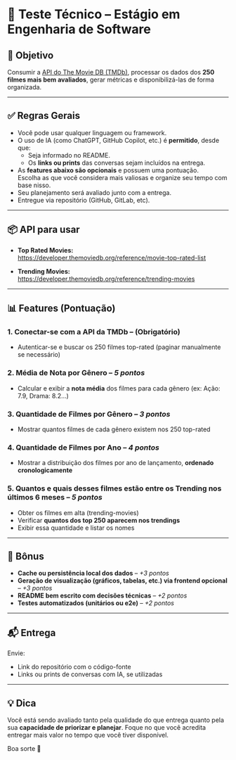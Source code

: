# 🧪 Teste Técnico – Estágio em Engenharia de Software

## 🎯 Objetivo
Consumir a [API do The Movie DB (TMDb)](https://developer.themoviedb.org/docs/getting-started), processar os dados dos **250 filmes mais bem avaliados**, gerar métricas e disponibilizá-las de forma organizada.

---

## ✅ Regras Gerais

- Você pode usar qualquer linguagem ou framework.
- O uso de IA (como ChatGPT, GitHub Copilot, etc.) é **permitido**, desde que:
  - Seja informado no README.
  - Os **links ou prints** das conversas sejam incluídos na entrega.
- As **features abaixo são opcionais** e possuem uma pontuação.  
  Escolha as que você considera mais valiosas e organize seu tempo com base nisso.
- Seu planejamento será avaliado junto com a entrega.
- Entregue via repositório (GitHub, GitLab, etc).

---

## 📦 API para usar

- **Top Rated Movies:**  
  https://developer.themoviedb.org/reference/movie-top-rated-list

- **Trending Movies:**  
  https://developer.themoviedb.org/reference/trending-movies

---

## 📊 Features (Pontuação)

### 1. Conectar-se com a API da TMDb – **(Obrigatório)**
- Autenticar-se e buscar os 250 filmes top-rated (paginar manualmente se necessário)

### 2. Média de Nota por Gênero – _5 pontos_
- Calcular e exibir a **nota média** dos filmes para cada gênero (ex: Ação: 7.9, Drama: 8.2...)

### 3. Quantidade de Filmes por Gênero – _3 pontos_
- Mostrar quantos filmes de cada gênero existem nos 250 top-rated

### 4. Quantidade de Filmes por Ano – _4 pontos_
- Mostrar a distribuição dos filmes por ano de lançamento, **ordenado cronologicamente**

### 5. Quantos e quais desses filmes estão entre os Trending nos últimos 6 meses – _5 pontos_
- Obter os filmes em alta (trending-movies)
- Verificar **quantos dos top 250 aparecem nos trendings**
- Exibir essa quantidade e listar os nomes

---

## 🎁 Bônus

- **Cache ou persistência local dos dados** – _+3 pontos_
- **Geração de visualização (gráficos, tabelas, etc.) via frontend opcional** – _+3 pontos_
- **README bem escrito com decisões técnicas** – _+2 pontos_
- **Testes automatizados (unitários ou e2e)** – _+2 pontos_

---

## 📬 Entrega

Envie:
- Link do repositório com o código-fonte
- Links ou prints de conversas com IA, se utilizadas

---

## 💡 Dica

Você está sendo avaliado tanto pela qualidade do que entrega quanto pela sua **capacidade de priorizar e planejar**. Foque no que você acredita entregar mais valor no tempo que você tiver disponível.

Boa sorte 🚀
